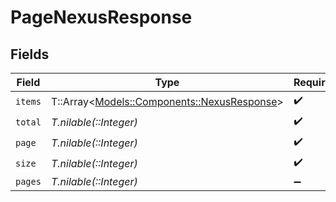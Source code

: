 # PageNexusResponse


## Fields

| Field                                                                               | Type                                                                                | Required                                                                            | Description                                                                         |
| ----------------------------------------------------------------------------------- | ----------------------------------------------------------------------------------- | ----------------------------------------------------------------------------------- | ----------------------------------------------------------------------------------- |
| `items`                                                                             | T::Array<[Models::Components::NexusResponse](../../models/shared/nexusresponse.md)> | :heavy_check_mark:                                                                  | N/A                                                                                 |
| `total`                                                                             | *T.nilable(::Integer)*                                                              | :heavy_check_mark:                                                                  | N/A                                                                                 |
| `page`                                                                              | *T.nilable(::Integer)*                                                              | :heavy_check_mark:                                                                  | N/A                                                                                 |
| `size`                                                                              | *T.nilable(::Integer)*                                                              | :heavy_check_mark:                                                                  | N/A                                                                                 |
| `pages`                                                                             | *T.nilable(::Integer)*                                                              | :heavy_minus_sign:                                                                  | N/A                                                                                 |